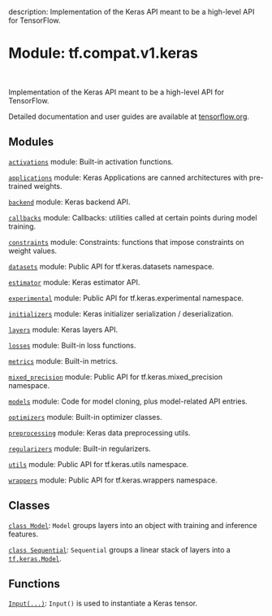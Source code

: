 description: Implementation of the Keras API meant to be a high-level API for TensorFlow.

<div itemscope itemtype="http://developers.google.com/ReferenceObject">
<meta itemprop="name" content="tf.compat.v1.keras" />
<meta itemprop="path" content="Stable" />
</div>

# Module: tf.compat.v1.keras

<!-- Insert buttons and diff -->

<table class="tfo-notebook-buttons tfo-api nocontent" align="left">

</table>



Implementation of the Keras API meant to be a high-level API for TensorFlow.


Detailed documentation and user guides are available at
[tensorflow.org](https://www.tensorflow.org/guide/keras).

## Modules

[`activations`](../../../tf/compat/v1/keras/activations.md) module: Built-in activation functions.

[`applications`](../../../tf/compat/v1/keras/applications.md) module: Keras Applications are canned architectures with pre-trained weights.

[`backend`](../../../tf/compat/v1/keras/backend.md) module: Keras backend API.

[`callbacks`](../../../tf/compat/v1/keras/callbacks.md) module: Callbacks: utilities called at certain points during model training.

[`constraints`](../../../tf/compat/v1/keras/constraints.md) module: Constraints: functions that impose constraints on weight values.

[`datasets`](../../../tf/compat/v1/keras/datasets.md) module: Public API for tf.keras.datasets namespace.

[`estimator`](../../../tf/compat/v1/keras/estimator.md) module: Keras estimator API.

[`experimental`](../../../tf/compat/v1/keras/experimental.md) module: Public API for tf.keras.experimental namespace.

[`initializers`](../../../tf/compat/v1/keras/initializers.md) module: Keras initializer serialization / deserialization.

[`layers`](../../../tf/compat/v1/keras/layers.md) module: Keras layers API.

[`losses`](../../../tf/compat/v1/keras/losses.md) module: Built-in loss functions.

[`metrics`](../../../tf/compat/v1/keras/metrics.md) module: Built-in metrics.

[`mixed_precision`](../../../tf/compat/v1/keras/mixed_precision.md) module: Public API for tf.keras.mixed_precision namespace.

[`models`](../../../tf/compat/v1/keras/models.md) module: Code for model cloning, plus model-related API entries.

[`optimizers`](../../../tf/compat/v1/keras/optimizers.md) module: Built-in optimizer classes.

[`preprocessing`](../../../tf/compat/v1/keras/preprocessing.md) module: Keras data preprocessing utils.

[`regularizers`](../../../tf/compat/v1/keras/regularizers.md) module: Built-in regularizers.

[`utils`](../../../tf/compat/v1/keras/utils.md) module: Public API for tf.keras.utils namespace.

[`wrappers`](../../../tf/compat/v1/keras/wrappers.md) module: Public API for tf.keras.wrappers namespace.

## Classes

[`class Model`](../../../tf/keras/Model.md): `Model` groups layers into an object with training and inference features.

[`class Sequential`](../../../tf/keras/Sequential.md): `Sequential` groups a linear stack of layers into a <a href="../../../tf/keras/Model.md"><code>tf.keras.Model</code></a>.

## Functions

[`Input(...)`](../../../tf/keras/Input.md): `Input()` is used to instantiate a Keras tensor.

